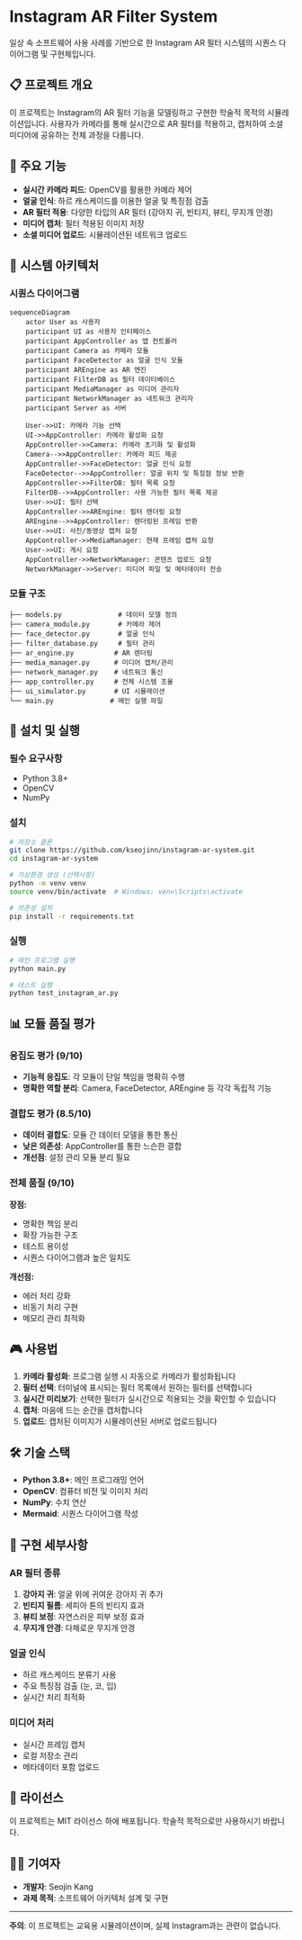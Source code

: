 # Instagram AR Filter System

일상 속 소프트웨어 사용 사례를 기반으로 한 Instagram AR 필터 시스템의 시퀀스 다이어그램 및 구현체입니다.

## 📋 프로젝트 개요

이 프로젝트는 Instagram의 AR 필터 기능을 모델링하고 구현한 학술적 목적의 시뮬레이션입니다. 사용자가 카메라를 통해 실시간으로 AR 필터를 적용하고, 캡처하여 소셜 미디어에 공유하는 전체 과정을 다룹니다.

## 🎯 주요 기능

- **실시간 카메라 피드**: OpenCV를 활용한 카메라 제어
- **얼굴 인식**: 하르 캐스케이드를 이용한 얼굴 및 특징점 검출
- **AR 필터 적용**: 다양한 타입의 AR 필터 (강아지 귀, 빈티지, 뷰티, 무지개 안경)
- **미디어 캡처**: 필터 적용된 이미지 저장
- **소셜 미디어 업로드**: 시뮬레이션된 네트워크 업로드

## 📐 시스템 아키텍처

### 시퀀스 다이어그램
```mermaid
sequenceDiagram
    actor User as 사용자
    participant UI as 사용자 인터페이스
    participant AppController as 앱 컨트롤러
    participant Camera as 카메라 모듈
    participant FaceDetector as 얼굴 인식 모듈
    participant AREngine as AR 엔진
    participant FilterDB as 필터 데이터베이스
    participant MediaManager as 미디어 관리자
    participant NetworkManager as 네트워크 관리자
    participant Server as 서버
    
    User->>UI: 카메라 기능 선택
    UI->>AppController: 카메라 활성화 요청
    AppController->>Camera: 카메라 초기화 및 활성화
    Camera-->>AppController: 카메라 피드 제공
    AppController->>FaceDetector: 얼굴 인식 요청
    FaceDetector-->>AppController: 얼굴 위치 및 특징점 정보 반환
    AppController->>FilterDB: 필터 목록 요청
    FilterDB-->>AppController: 사용 가능한 필터 목록 제공
    User->>UI: 필터 선택
    AppController->>AREngine: 필터 렌더링 요청
    AREngine-->>AppController: 렌더링된 프레임 반환
    User->>UI: 사진/동영상 캡처 요청
    AppController->>MediaManager: 현재 프레임 캡처 요청
    User->>UI: 게시 요청
    AppController->>NetworkManager: 콘텐츠 업로드 요청
    NetworkManager->>Server: 미디어 파일 및 메타데이터 전송
```

### 모듈 구조
```
├── models.py              # 데이터 모델 정의
├── camera_module.py       # 카메라 제어
├── face_detector.py       # 얼굴 인식
├── filter_database.py     # 필터 관리
├── ar_engine.py          # AR 렌더링
├── media_manager.py      # 미디어 캡처/관리
├── network_manager.py    # 네트워크 통신
├── app_controller.py     # 전체 시스템 조율
├── ui_simulator.py       # UI 시뮬레이션
└── main.py              # 메인 실행 파일
```

## 🚀 설치 및 실행

### 필수 요구사항
- Python 3.8+
- OpenCV
- NumPy

### 설치
```bash
# 저장소 클론
git clone https://github.com/kseojinn/instagram-ar-system.git
cd instagram-ar-system

# 가상환경 생성 (선택사항)
python -m venv venv
source venv/bin/activate  # Windows: venv\Scripts\activate

# 의존성 설치
pip install -r requirements.txt
```

### 실행
```bash
# 메인 프로그램 실행
python main.py

# 테스트 실행
python test_instagram_ar.py
```

## 📊 모듈 품질 평가

### 응집도 평가 (9/10)
- **기능적 응집도**: 각 모듈이 단일 책임을 명확히 수행
- **명확한 역할 분리**: Camera, FaceDetector, AREngine 등 각각 독립적 기능

### 결합도 평가 (8.5/10)
- **데이터 결합도**: 모듈 간 데이터 모델을 통한 통신
- **낮은 의존성**: AppController를 통한 느슨한 결합
- **개선점**: 설정 관리 모듈 분리 필요

### 전체 품질 (9/10)
**장점:**
- 명확한 책임 분리
- 확장 가능한 구조  
- 테스트 용이성
- 시퀀스 다이어그램과 높은 일치도

**개선점:**
- 에러 처리 강화
- 비동기 처리 구현
- 메모리 관리 최적화

## 🎮 사용법

1. **카메라 활성화**: 프로그램 실행 시 자동으로 카메라가 활성화됩니다
2. **필터 선택**: 터미널에 표시되는 필터 목록에서 원하는 필터를 선택합니다
3. **실시간 미리보기**: 선택한 필터가 실시간으로 적용되는 것을 확인할 수 있습니다
4. **캡처**: 마음에 드는 순간을 캡처합니다
5. **업로드**: 캡처된 이미지가 시뮬레이션된 서버로 업로드됩니다

## 🛠️ 기술 스택

- **Python 3.8+**: 메인 프로그래밍 언어
- **OpenCV**: 컴퓨터 비전 및 이미지 처리
- **NumPy**: 수치 연산
- **Mermaid**: 시퀀스 다이어그램 작성

## 🔧 구현 세부사항

### AR 필터 종류
1. **강아지 귀**: 얼굴 위에 귀여운 강아지 귀 추가
2. **빈티지 필름**: 세피아 톤의 빈티지 효과
3. **뷰티 보정**: 자연스러운 피부 보정 효과
4. **무지개 안경**: 다채로운 무지개 안경

### 얼굴 인식
- 하르 캐스케이드 분류기 사용
- 주요 특징점 검출 (눈, 코, 입)
- 실시간 처리 최적화

### 미디어 처리
- 실시간 프레임 캡처
- 로컬 저장소 관리
- 메타데이터 포함 업로드

## 📝 라이선스

이 프로젝트는 MIT 라이선스 하에 배포됩니다. 학술적 목적으로만 사용하시기 바랍니다.

## 👨‍💻 기여자

- **개발자**: Seojin Kang
- **과제 목적**: 소프트웨어 아키텍처 설계 및 구현

---
**주의**: 이 프로젝트는 교육용 시뮬레이션이며, 실제 Instagram과는 관련이 없습니다.
